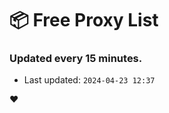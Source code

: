 # :package: Free Proxy List
### Updated every 15 minutes.

- Last updated: `2024-04-23 12:37`

:heart:
